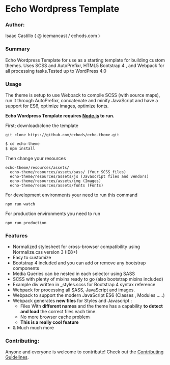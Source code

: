 # Echo Wordpress Template

### Author:

Isaac Castillo ( @ icemancast / echods.com )

### Summary
Echo Wordpress Template for use as a starting template for building custom themes. Uses SCSS and AutoPrefixr, HTML5 Bootstrap 4 , and Webpack for all processing tasks.Tested up to WordPress 4.0

### Usage
The theme is setup to use Webpack to compile SCSS (with source maps), run it through AutoPrefixr, concatenate and minify JavaScript and have a support for ES6, optimize images, optimize fonts.

**Echo Wordpress Template requires [Node.js](https://nodejs.org/) to run.**

First; download/clone the template

```
git clone https://github.com/echods/echo-theme.git
```

```sh
$ cd echo-theme
$ npm install
```
Then change your resources
```
echo-theme/resources/assets/
  echo-theme/resources/assets/sass/ (Your SCSS files)
  echo-theme/resources/assets/js (Javascript files and vendors)
  echo-theme/resources/assets/img (Images)
  echo-theme/resources/assets/fonts (Fonts)
```
For development environments your need to run this command
```
npm run watch
```
For production environments you need to run
```
npm run production
```
### Features
* Normalized stylesheet for cross-browser compatibility using Normalize.css version 3 (IE8+)
* Easy to customize
* Bootstrap 4 included and you can add or remove any bootstrap components
* Media Queries can be nested in each selector using SASS
* SCSS with plenty of mixins ready to go (also bootstrap mixins included)
* Example div written in _styles.scss for Bootstrap 4 syntax reference
* Webpack for processing all SASS, JavaScript and images.
* Webpack to support the modern JavaScript ES6 (Classes , Modules .....)
* Webpack generates **new files** for Styles and Javascript :
  * Files With **different names** and the theme has a capability **to detect and load** the correct files each time.
  * No more browser cache problem
  * **This is a really cool feature**
* & Much much more

### Contributing:
Anyone and everyone is welcome to contribute! Check out the [Contributing Guidelines](https://github.com/mattbanks/WordPress-Starter-Theme/blob/master/CONTRIBUTING.md).
